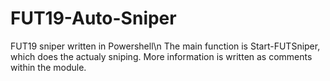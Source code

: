 # FUT19-Auto-Sniper
FUT19 sniper written in Powershell\n
The main function is Start-FUTSniper, which does the actualy sniping.
More information is written as comments within the module.
